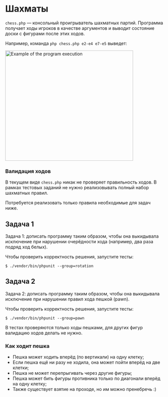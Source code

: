 Шахматы
=======

`chess.php` — консольный проигрыватель шахматных партий.
Программа получает ходы игроков в качестве аргументов и выводит
состояние доски с фигурами после этих ходов.

Например, команда `php chess.php e2-e4 e7-e5` выведет:

<img src="example.png" width="405" height="349" alt="Example of the program execution"/>

### Валидация ходов

В текущем виде `chess.php` никак не проверяет правильность ходов.
В рамках тестовых заданий не нужно реализовывать полный набор шахматных правил.

Потребуется реализовать только правила необходимые для задач ниже.

## Задача 1

Задача 1: дописать программу таким образом, чтобы она выкидывала исключение
при нарушении очерёдности хода (например, два раза подряд ход белых).

Чтобы проверить корректность решения, запустите тесты:

    $ ./vendor/bin/phpunit --group=rotation

## Задача 2

Задача 2: дописать программу таким образом, чтобы она выкидывала исключение
при нарушении правил хода пешкой (pawn).

Чтобы проверить корректность решения, запустите тесты:

    $ ./vendor/bin/phpunit --group=pawn

В тестах проверяются только ходы пешками, для других фигур валидацию ходов делать не нужно.

### Как ходит пешка

* Пешка может ходить вперёд (по вертикали) на одну клетку;
* Если пешка ещё ни разу не ходила, она может пойти вперёд на две клетки;
* Пешка не может перепрыгивать через другие фигуры;
* Пешка может бить фигуры противника только по диагонали вперёд на одну клетку;
* Также существует взятие на проходе, но им можно пренебречь :)
